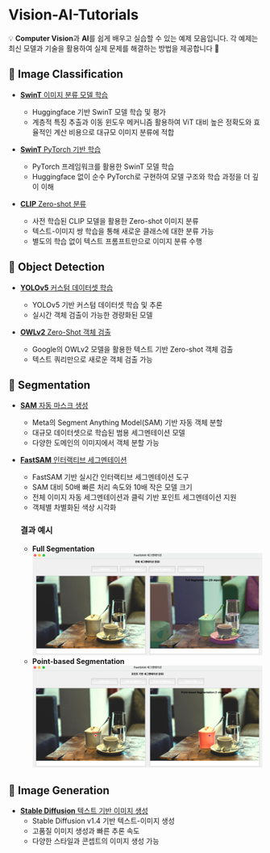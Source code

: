# Vision-AI-Tutorials

💡 **Computer Vision**과 **AI**를 쉽게 배우고 실습할 수 있는 예제 모음입니다. 
각 예제는 최신 모델과 기술을 활용하여 실제 문제를 해결하는 방법을 제공합니다 🙌

## 📌 Image Classification
- [**SwinT** 이미지 분류 모델 학습](Image_Classification/SwinT_image_classification.ipynb)
  - Huggingface 기반 SwinT 모델 학습 및 평가
  - 계층적 특징 추출과 이동 윈도우 메커니즘 활용하여 ViT 대비 높은 정확도와 효율적인 계산 비용으로 대규모 이미지 분류에 적합

- [**SwinT** PyTorch 기반 학습](Image_Classification/SwinT_image_classification_with_pytorch.ipynb)
  - PyTorch 프레임워크를 활용한 SwinT 모델 학습
  - Huggingface 없이 순수 PyTorch로 구현하여 모델 구조와 학습 과정을 더 깊이 이해

- [**CLIP** Zero-shot 분류](Image_Classification/CLIP_Zero_shot_Classification.ipynb)
  - 사전 학습된 CLIP 모델을 활용한 Zero-shot 이미지 분류
  - 텍스트-이미지 쌍 학습을 통해 새로운 클래스에 대한 분류 가능
  - 별도의 학습 없이 텍스트 프롬프트만으로 이미지 분류 수행
  
## 📌 Object Detection
- [**YOLOv5** 커스텀 데이터셋 학습](Object_Detection/YOLOv5_training_custom_dataset.ipynb)
  - YOLOv5 기반 커스텀 데이터셋 학습 및 추론
  - 실시간 객체 검출이 가능한 경량화된 모델

- [**OWLv2** Zero-Shot 객체 검출](Object_Detection/OWLv2_Zero_Shot_Object_Detection.ipynb)
  - Google의 OWLv2 모델을 활용한 텍스트 기반 Zero-shot 객체 검출
  - 텍스트 쿼리만으로 새로운 객체 검출 가능

## 📌 Segmentation
- [**SAM** 자동 마스크 생성](Segmentation/SAM_Automatic.ipynb)
  - Meta의 Segment Anything Model(SAM) 기반 자동 객체 분할
  - 대규모 데이터셋으로 학습된 범용 세그멘테이션 모델
  - 다양한 도메인의 이미지에서 객체 분할 가능

- [**FastSAM** 인터랙티브 세그멘테이션](Segmentation/FastSAM_interactive_seg.py)
  - FastSAM 기반 실시간 인터랙티브 세그멘테이션 도구
  - SAM 대비 50배 빠른 처리 속도와 10배 작은 모델 크기
  - 전체 이미지 자동 세그멘테이션과 클릭 기반 포인트 세그멘테이션 지원
  - 객체별 차별화된 색상 시각화
  
  ### **결과 예시**
  - **Full Segmentation** ![Full Segmentation](sample_images/segmentation/full_segmentation.png)
  - **Point-based Segmentation** ![Point-based Segmentation](sample_images/segmentation/point-based_segmentation.png)
  
## 📌 Image Generation
- [**Stable Diffusion** 텍스트 기반 이미지 생성](Image_Generation/Stable_Diffusion_v1_4_Text_to_Image_Generation.ipynb)
  - Stable Diffusion v1.4 기반 텍스트-이미지 생성
  - 고품질 이미지 생성과 빠른 추론 속도
  - 다양한 스타일과 콘셉트의 이미지 생성 가능
